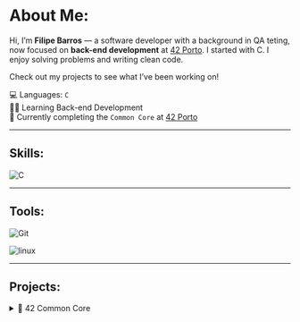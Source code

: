 # About Me:

Hi, I’m **Filipe Barros** — a software developer with a background in QA teting, now focused on **back-end development** at [42 Porto](https://42porto.com/). I started with C. I enjoy solving problems and writing clean code.

Check out my projects to see what I’ve been working on!


💻   Languages:  `C`  
👨‍💻   Learning Back-end Development  
🧠   Currently completing the `Common Core` at [42 Porto](https://42porto.com/)  

---

## Skills:

<!-- You can add icons using markdown images if hosted or via shields.io -->

![C](https://img.shields.io/badge/C-00599C?style=for-the-badge&logo=c&logoColor=white)

---

## Tools:

![Git](https://camo.githubusercontent.com/ff5301ef7472dbdf522b776167a8af8c326299fe8175e53f6b052bbcc04533e3/68747470733a2f2f7777772e766563746f726c6f676f2e7a6f6e652f6c6f676f732f6769742d73636d2f6769742d73636d2d69636f6e2e737667)

![linux](https://camo.githubusercontent.com/f82039a55fd266694eef9e89fd51aa602ea4d5cef4ecb362c7892e8e87c96d47/68747470733a2f2f69636f6e732e69636f6e617263686976652e636f6d2f69636f6e732f64616b697262793330392f73696d706c792d7374796c65642f3235362f4f532d4c696e75782d69636f6e2e706e67)

---
## Projects:

<details>
<summary>🧠 42 Common Core</summary>


### Individual Projects

- [Minishell](#) → Recreate the bash terminal  
- [Philosophers](https://github.com/FiliperBarros/philosophers) → The philosopher dining problem  
- [So_long](https://github.com/FiliperBarros/so_long) → A 2D retro game  
- [Push_Swap](https://github.com/FiliperBarros/push_swap) → Sorting data on a stack, with a limited set of instructions  
- [Libft](https://github.com/FiliperBarros/libft) → A C library  

</details>

